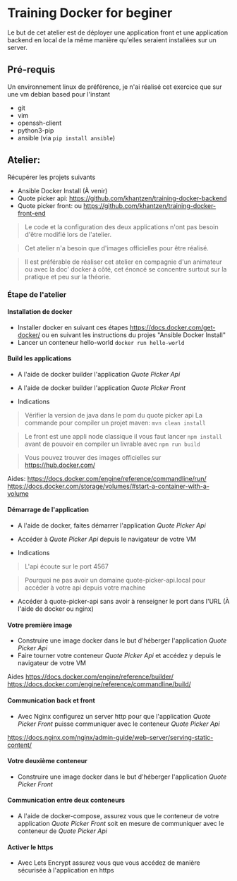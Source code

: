 # Training Docker for beginer 

Le but de cet atelier est de déployer une application front et une application backend en local de la même manière qu'elles seraient installées sur un server.

## Pré-requis

Un environnement linux de préférence, je n'ai réalisé cet exercice que sur une vm debian based pour l'instant

- git
- vim
- openssh-client
- python3-pip
- ansible (via `pip install ansible`)

## Atelier:

Récupérer les projets suivants

- Ansible Docker Install (À venir)
- Quote picker api: https://github.com/khantzen/training-docker-backend
- Quote picker front: ou https://github.com/khantzen/training-docker-front-end

> Le code et la configuration des deux applications n'ont pas besoin d'être modifié lors de l'atelier.

> Cet atelier n'a besoin que d'images officielles pour être réalisé.

> Il est préférable de réaliser cet atelier en compagnie d'un animateur ou avec la doc' docker à côté, cet énoncé se concentre surtout sur la pratique et peu sur la théorie.

### Étape de l'atelier

#### Installation de docker

- Installer docker en suivant ces étapes https://docs.docker.com/get-docker/ ou en suivant les instructions du projes "Ansible Docker Install"
- Lancer un conteneur hello-world `docker run hello-world`

#### Build les applications

- A l'aide de docker builder l'application *Quote Picker Api* 
- A l'aide de docker builder l'application *Quote Picker Front*

- Indications
> Vérifier la version de java dans le pom du quote picker api
> La commande pour compiler un projet maven: `mvn clean install`

> Le front est une appli node classique il vous faut lancer `npm install` avant de pouvoir en compiler un livrable avec `npm run build`

> Vous pouvez trouver des images officielles sur https://hub.docker.com/

Aides:
https://docs.docker.com/engine/reference/commandline/run/
https://docs.docker.com/storage/volumes/#start-a-container-with-a-volume

#### Démarrage de l'application

- A l'aide de docker, faites démarrer l'application *Quote Picker Api*
- Accéder à *Quote Picker Api* depuis le navigateur de votre VM

- Indications

> L'api écoute sur le port 4567 

> Pourquoi ne pas avoir un domaine quote-picker-api.local pour accéder à votre api depuis votre machine

- Accéder à quote-picker-api sans avoir à renseigner le port dans l'URL (À l'aide de docker ou nginx) 

#### Votre première image

- Construire une image docker dans le but d'héberger l'application *Quote Picker Api*
- Faire tourner votre conteneur *Quote Picker Api* et accédez y depuis le navigateur de votre VM

Aides
https://docs.docker.com/engine/reference/builder/
https://docs.docker.com/engine/reference/commandline/build/

#### Communication back et front

- Avec Nginx configurez un server http pour que l'application *Quote Picker Front* puisse communiquer avec le conteneur *Quote Picker Api*

https://docs.nginx.com/nginx/admin-guide/web-server/serving-static-content/

#### Votre deuxième conteneur

- Construire une image docker dans le but d'héberger l'application *Quote Picker Front*

#### Communication entre deux conteneurs

- A l'aide de docker-compose, assurez vous que le conteneur de votre application *Quote Picker Front* soit en mesure de communiquer avec le conteneur de *Quote Picker Api*

#### Activer le https

- Avec Lets Encrypt assurez vous que vous accédez de manière sécurisée à l'application en https



